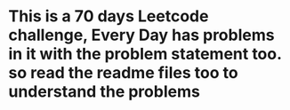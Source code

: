 <h1>This is a 70 days Leetcode challenge, Every Day has problems in it with the problem statement too. so read the readme files too to understand the problems</h1>
